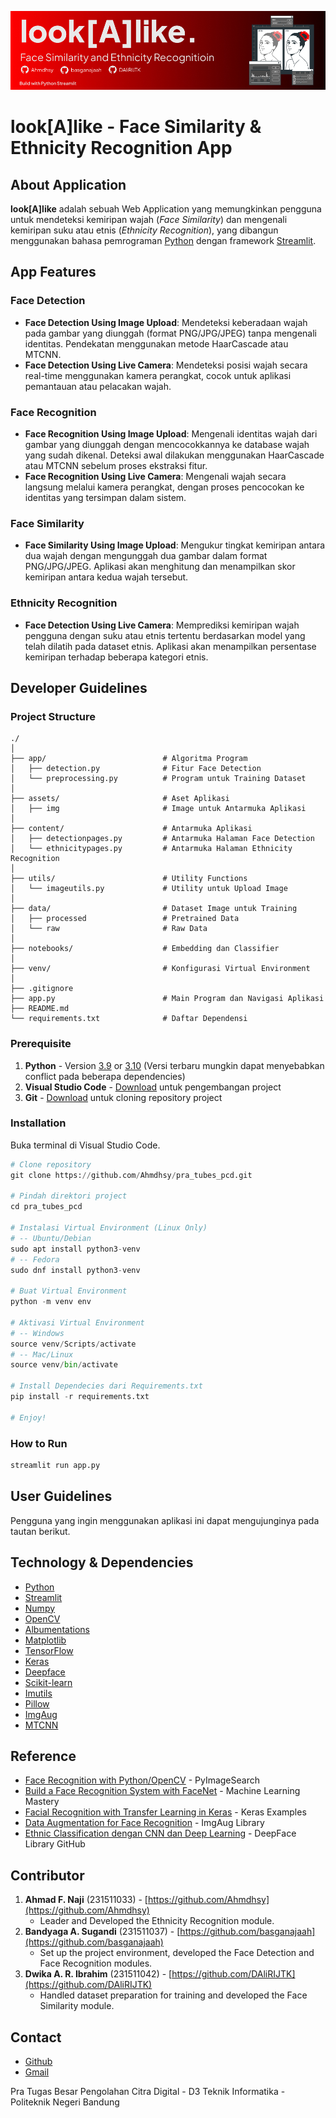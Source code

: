 ![look[A]like](assets/img/Banner.jpg)
# look[A]like - Face Similarity & Ethnicity Recognition App

## About Application
**look[A]like** adalah sebuah Web Application yang memungkinkan pengguna untuk mendeteksi kemiripan wajah (*Face Similarity*) dan mengenali kemiripan suku atau etnis (*Ethnicity Recognition*), yang dibangun menggunakan bahasa pemrograman [Python](https://www.python.org/) dengan framework [Streamlit](https://streamlit.io/).

## App Features
### Face Detection
- **Face Detection Using Image Upload**: Mendeteksi keberadaan wajah pada gambar yang diunggah (format PNG/JPG/JPEG) tanpa mengenali identitas. Pendekatan menggunakan metode HaarCascade atau MTCNN.
- **Face Detection Using Live Camera**: Mendeteksi posisi wajah secara real-time menggunakan kamera perangkat, cocok untuk aplikasi pemantauan atau pelacakan wajah.

### Face Recognition
- **Face Recognition Using Image Upload**: Mengenali identitas wajah dari gambar yang diunggah dengan mencocokkannya ke database wajah yang sudah dikenal. Deteksi awal dilakukan menggunakan HaarCascade atau MTCNN sebelum proses ekstraksi fitur.
- **Face Recognition Using Live Camera**: Mengenali wajah secara langsung melalui kamera perangkat, dengan proses pencocokan ke identitas yang tersimpan dalam sistem.

### Face Similarity
- **Face Similarity Using Image Upload**: Mengukur tingkat kemiripan antara dua wajah dengan mengunggah dua gambar dalam format PNG/JPG/JPEG. Aplikasi akan menghitung dan menampilkan skor kemiripan antara kedua wajah tersebut.

### Ethnicity Recognition
- **Face Detection Using Live Camera**: Memprediksi kemiripan wajah pengguna dengan suku atau etnis tertentu berdasarkan model yang telah dilatih pada dataset etnis. Aplikasi akan menampilkan persentase kemiripan terhadap beberapa kategori etnis.

## Developer Guidelines

### Project Structure
```
./
│
├── app/                          # Algoritma Program
│   ├── detection.py              # Fitur Face Detection
│   └── preprocessing.py          # Program untuk Training Dataset
│
├── assets/                       # Aset Aplikasi
│   ├── img                       # Image untuk Antarmuka Aplikasi
│
├── content/                      # Antarmuka Aplikasi
│   ├── detectionpages.py         # Antarmuka Halaman Face Detection
│   └── ethnicitypages.py         # Antarmuka Halaman Ethnicity Recognition
│
├── utils/                        # Utility Functions
│   └── imageutils.py             # Utility untuk Upload Image
│
├── data/                         # Dataset Image untuk Training
│   ├── processed                 # Pretrained Data
│   └── raw                       # Raw Data
│ 
├── notebooks/                    # Embedding dan Classifier
│
├── venv/                         # Konfigurasi Virtual Environment
│
├── .gitignore
├── app.py                        # Main Program dan Navigasi Aplikasi
├── README.md
└── requirements.txt              # Daftar Dependensi
```
### Prerequisite
1. **Python** - Version [3.9](https://www.python.org/downloads/release/python-390/) or [3.10](https://www.python.org/downloads/release/python-3100/) (Versi terbaru mungkin dapat menyebabkan conflict pada beberapa dependencies)
2. **Visual Studio Code** - [Download](https://code.visualstudio.com/download) untuk pengembangan project
3. **Git** - [Download](https://git-scm.com/downloads) untuk cloning repository project

### Installation
Buka terminal di Visual Studio Code. 
```python
# Clone repository
git clone https://github.com/Ahmdhsy/pra_tubes_pcd.git

# Pindah direktori project
cd pra_tubes_pcd

# Instalasi Virtual Environment (Linux Only)
# -- Ubuntu/Debian
sudo apt install python3-venv
# -- Fedora
sudo dnf install python3-venv

# Buat Virtual Environment
python -m venv env

# Aktivasi Virtual Environment
# -- Windows
source venv/Scripts/activate
# -- Mac/Linux
source venv/bin/activate

# Install Dependecies dari Requirements.txt
pip install -r requirements.txt

# Enjoy!
```


### How to Run
```python
streamlit run app.py
```

## User Guidelines
Pengguna yang ingin menggunakan aplikasi ini dapat mengujunginya pada tautan berikut.

## Technology & Dependencies
- [Python](https://www.python.org/)
- [Streamlit](https://streamlit.io/)
- [Numpy](https://numpy.org/)
- [OpenCV](https://opencv.org/)
- [Albumentations](https://albumentations.ai/)
- [Matplotlib](https://matplotlib.org/)
- [TensorFlow](https://www.tensorflow.org/)
- [Keras](https://keras.io/)
- [Deepface](https://pypi.org/project/deepface/)
- [Scikit-learn](https://scikit-learn.org/)
- [Imutils](https://pypi.org/project/imutils/)
- [Pillow](https://pypi.org/project/pillow/)
- [ImgAug](https://pypi.org/project/imgaug/)
- [MTCNN](https://pypi.org/project/mtcnn/)

## Reference
- [Face Recognition with Python/OpenCV](https://www.pyimagesearch.com/2018/06/18/face-recognition-with-opencv-python-and-deep-learning/) - PyImageSearch
- [Build a Face Recognition System with FaceNet](https://machinelearningmastery.com/how-to-develop-a-face-recognition-system-using-facenet-in-keras-and-an-svm-classifier/) - Machine Learning Mastery
- [Facial Recognition with Transfer Learning in Keras](https://keras.io/examples/vision/siamese_network/) - Keras Examples
- [Data Augmentation for Face Recognition](https://github.com/aleju/imgaug) - ImgAug Library
- [Ethnic Classification dengan CNN dan Deep Learning](https://github.com/aleju/imgaug) - DeepFace Library GitHub

## Contributor
1. **Ahmad F. Naji** (231511033) - [https://github.com/Ahmdhsy](https://github.com/Ahmdhsy)
   - Leader and Developed the Ethnicity Recognition module.
2. **Bandyaga A. Sugandi** (231511037) - [https://github.com/basganajaah](https://github.com/basganajaah)
   - Set up the project environment, developed the Face Detection and Face Recognition modules.
3. **Dwika A. R. Ibrahim** (231511042) - [https://github.com/DAliRIJTK](https://github.com/DAliRIJTK)
   - Handled dataset preparation for training and developed the Face Similarity module.

## Contact
- [Github](https://github.com/Ahmdhsy/pra_tubes_pcd)
- [Gmail](mailto:bandyagaadiansyah@gmail.com)

Pra Tugas Besar Pengolahan Citra Digital - D3 Teknik Informatika - Politeknik Negeri Bandung
